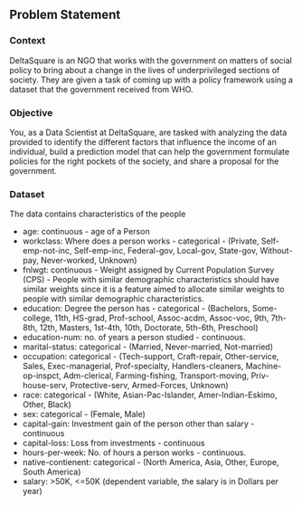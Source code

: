 ## Problem Statement

### Context
DeltaSquare is an NGO that works with the government on matters of social policy to bring about a change in the lives of underprivileged sections of society. They are given a task of coming up with a policy framework using a dataset that the government received from WHO.

### Objective
You, as a Data Scientist at DeltaSquare, are tasked with analyzing the data provided to identify the different factors that influence the income of an individual, build a prediction model that can help the government formulate policies for the right pockets of the society, and share a proposal for the government.

### Dataset
The data contains characteristics of the people

* age: continuous - age of a Person
* workclass: Where does a person works - categorical - (Private, Self-emp-not-inc, Self-emp-inc, Federal-gov, Local-gov, State-gov, Without-pay, Never-worked, Unknown)
* fnlwgt: continuous - Weight assigned by Current Population Survey (CPS) - People with similar demographic characteristics should have similar weights since it is a feature aimed to allocate similar weights to people with similar demographic characteristics.
* education: Degree the person has - categorical - (Bachelors, Some-college, 11th, HS-grad, Prof-school, Assoc-acdm, Assoc-voc, 9th, 7th-8th, 12th, Masters, 1st-4th, 10th, Doctorate, 5th-6th, Preschool)
* education-num: no. of years a person studied - continuous.
* marital-status: categorical - (Married, Never-married, Not-married)
* occupation: categorical - (Tech-support, Craft-repair, Other-service, Sales, Exec-managerial, Prof-specialty, Handlers-cleaners, Machine-op-inspct, Adm-clerical, Farming-fishing, Transport-moving, Priv-house-serv, Protective-serv, Armed-Forces, Unknown)
* race: categorical - (White, Asian-Pac-Islander, Amer-Indian-Eskimo, Other, Black)
* sex: categorical - (Female, Male)
* capital-gain: Investment gain of the person other than salary - continuous
* capital-loss: Loss from investments - continuous
* hours-per-week: No. of hours a person works - continuous.
* native-contienent: categorical - (North America, Asia, Other, Europe, South America)
* salary: >50K, <=50K (dependent variable, the salary is in Dollars per year)
